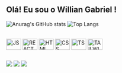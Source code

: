 ## Olá! Eu sou o Willian Gabriel !

![Anurag's GitHub stats](https://github-readme-stats.vercel.app/api?username=williangabriell&show_icons=true&theme=dark)
![Top Langs](https://github-readme-stats.vercel.app/api/top-langs/?username=williangabriell&layout=compact&theme=dark)

<div style="display: inline_block"><br>
  <img align="center" alt="JS" height="30" width="40" src="https://devicon-website.vercel.app/api/javascript/original.svg">
  <img align="center" alt="REACT" height="30" width="40" src="https://devicon-website.vercel.app/api/react/original-wordmark.svg">
  <img align="center" alt="HTML" height="30" width="40" src="https://devicon-website.vercel.app/api/html5/plain-wordmark.svg">
  <img align="center" alt="CSS" height="30" width="40" src="https://devicon-website.vercel.app/api/css3/plain-wordmark.svg">
  <img align="center" alt="TS" height="30" width="40" src="https://devicon-website.vercel.app/api/typescript/original.svg">
  <img align="center" alt="TAILWIND" height="30" width="40" src="img.shields.io/badge/Tailwind_CSS-38B2AC?style=flat&logo=tailwind-css&logoColor=white">
</div>

##

<a href = "mailto:willgabrielopes20@gmail.com"><img src="https://img.shields.io/badge/-Gmail-%23333?style=for-the-badge&logo=gmail&logoColor=white" target="_blank"></a>
<a href="https://https://www.linkedin.com/in/williangabriell/" target="_blank"><img src="https://img.shields.io/badge/-LinkedIn-%230077B5?style=for-the-badge&logo=linkedin&logoColor=white" target="_blank"></a> 
<a href="https://https://www.youtube.com/channel/UCXzDRPIuU0G1I4aK2nujiUA" target="_blank"><img src="https://img.shields.io/badge/YouTube-FF0000?style=for-the-badge&logo=youtube&logoColor=white" target="_blank"></a> 
